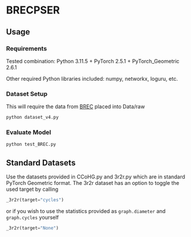 # BRECPSER

## Usage

### Requirements

Tested combination: Python 3.11.5 + PyTorch 2.5.1 + PyTorch_Geometric 2.6.1

Other required Python libraries included: numpy, networkx, loguru, etc.

### Dataset Setup

This will require the data from [BREC](https://github.com/GraphPKU/BREC/tree/Release/customize/Data/raw) placed into Data/raw

```bash
python dataset_v4.py
```

### Evaluate Model

```bash
python test_BREC.py
```

## Standard Datasets

Use the datasets provided in CCoHG.py and 3r2r.py which are in standard PyTorch Geometric format. The 3r2r dataset has an option to toggle the used target by calling

```python
_3r2r(target="cycles")
```

or if you wish to use the statistics provided as `graph.diameter` and `graph.cycles` yourself

```python
_3r2r(target="None")
```

